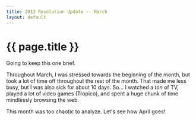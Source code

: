 ```yaml
---
title: 2013 Resolution Update -- March
layout: default
---
```


# {{ page.title }}

Going to keep this one brief.

Throughout March, I was stressed towards the beginning of the month, but took a
lot of time off throughout the rest of the month. That made me less busy, but I
was also sick for about 10 days. So... I watched a *ton* of TV, played a lot of
video games (Tropico), and spent a huge chunk of time mindlessly 
browsing the web.

This month was too chaotic to analyze. Let's see how April goes!
